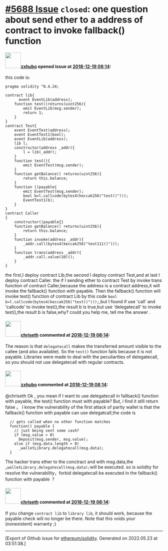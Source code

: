 # [\#5688 Issue](https://github.com/ethereum/solidity/issues/5688) `closed`: one question about send ether to a address of contract to invoke fallback() function

#### <img src="https://avatars.githubusercontent.com/u/22925751?v=4" width="50">[zxhubo](https://github.com/zxhubo) opened issue at [2018-12-19 08:14](https://github.com/ethereum/solidity/issues/5688):

this code is:
```
pragma solidity ^0.4.24;

contract lib{
      event EventLib(address);
    function test()returns(uint256){
        emit EventLib(msg.sender);
        return 1;
    } 
}
contract Test{   
    event EventTest(address);
    event EventTest1(bool);
    event EventLib(address);
    lib l;
    constructor(address _addr){
        l = lib(_addr);
    }
    function test(){
        emit EventTest(msg.sender);
    }
    function getBalance() returns(uint256){
        return this.balance;
    }
    function ()payable{
        emit EventTest(msg.sender);
        bool b=l.callcode(bytes4(keccak256("test()")));
        EventTest1(b);
    }
}
contract Caller
{
    constructor()payable{}
    function getBalance() returns(uint256){
        return this.balance;
    }
    function invoke(address _addr){
        _addr.call(bytes4(keccak256("test111()")));
    }
    function trans(address _addr){
        _addr.call.value(10)();
    }
}
```
the first,I deploy contract Lib,the second I deploy contract Test,and at last I deploy contract Caller. the if I sending ether to contract Test by invoke trans function of contract Caller,because the address is a contract address,it will invoke the fallback() function with payable. Then the fallback() function will invoke test() function of contract Lib by this code `bool b=l.callcode(bytes4(keccak256("test()")));`,but I found if use 'call' and 'callcode' to invoke test(),the result b is true,but use 'delegatecall' to invoke test(),the result b is false,why? could you help me, tell me the answer .



#### <img src="https://avatars.githubusercontent.com/u/9073706?v=4" width="50">[chriseth](https://github.com/chriseth) commented at [2018-12-19 08:14](https://github.com/ethereum/solidity/issues/5688#issuecomment-448672652):

The reason is that `delegatecall` makes the transferred amount visible to the callee (and also available). So the `test()` function fails because it is not payable. Libraries were made to deal with the peculiarities of delegatecall, so you should not use delegatecall with regular contracts.

#### <img src="https://avatars.githubusercontent.com/u/22925751?v=4" width="50">[zxhubo](https://github.com/zxhubo) commented at [2018-12-19 08:14](https://github.com/ethereum/solidity/issues/5688#issuecomment-448830090):

@chriseth 
Ok , you mean if I want to use delegatecall in fallback() function with payable, the test() function must with payable? But, i find it still return false 。
I know the vulnerability of the first attack of parity wallet is that the fallback() function with payable can use delegatcall,the code is 
```
  // gets called when no other function matches
  function() payable {
    // just being sent some cash?
    if (msg.value > 0)
      Deposit(msg.sender, msg.value);
    else if (msg.data.length > 0)
      _walletLibrary.delegatecall(msg.data);
  }
```
The hacker trans ether to the conctract and with msg.data,the _`walletLibrary.delegatecall(msg.data);`will be executed. so is solidity for resolve the vulnerability，forbid delegatecall be executed in the fallback() function with payable ？

#### <img src="https://avatars.githubusercontent.com/u/9073706?v=4" width="50">[chriseth](https://github.com/chriseth) commented at [2018-12-19 08:14](https://github.com/ethereum/solidity/issues/5688#issuecomment-448931451):

If you change `contract lib` to `library lib`, it should work, because the payable check will no longer be there. Note that this voids your (nonexistent) warranty ;)


-------------------------------------------------------------------------------



[Export of Github issue for [ethereum/solidity](https://github.com/ethereum/solidity). Generated on 2022.05.23 at 03:51:38.]
